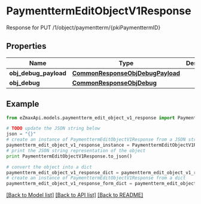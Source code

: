 # PaymenttermEditObjectV1Response

Response for PUT /1/object/paymentterm/{pkiPaymenttermID}

## Properties

Name | Type | Description | Notes
------------ | ------------- | ------------- | -------------
**obj_debug_payload** | [**CommonResponseObjDebugPayload**](CommonResponseObjDebugPayload.md) |  | 
**obj_debug** | [**CommonResponseObjDebug**](CommonResponseObjDebug.md) |  | [optional] 

## Example

```python
from eZmaxApi.models.paymentterm_edit_object_v1_response import PaymenttermEditObjectV1Response

# TODO update the JSON string below
json = "{}"
# create an instance of PaymenttermEditObjectV1Response from a JSON string
paymentterm_edit_object_v1_response_instance = PaymenttermEditObjectV1Response.from_json(json)
# print the JSON string representation of the object
print PaymenttermEditObjectV1Response.to_json()

# convert the object into a dict
paymentterm_edit_object_v1_response_dict = paymentterm_edit_object_v1_response_instance.to_dict()
# create an instance of PaymenttermEditObjectV1Response from a dict
paymentterm_edit_object_v1_response_form_dict = paymentterm_edit_object_v1_response.from_dict(paymentterm_edit_object_v1_response_dict)
```
[[Back to Model list]](../README.md#documentation-for-models) [[Back to API list]](../README.md#documentation-for-api-endpoints) [[Back to README]](../README.md)


